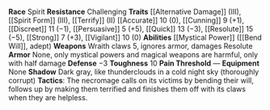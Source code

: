 **Race** Spirit
**Resistance** Challenging 
**Traits** [[Alternative Damage]] (III), [[Spirit Form]] (III), [[Terrify]] (II) 
[[Accurate]] 10 (0), [[Cunning]] 9 (+1), [[Discreet]] 11 (−1), [[Persuasive]] 5 (+5), [[Quick]] 13 (−3), [[Resolute]] 15 (−5), [[Strong]] 7 (+3), [[Vigilant]] 10 (0) 
**Abilities** [[Mystical Power]] ([[Bend Will]], adept) 
**Weapons** Wraith claws 5, ignores armor, damages Resolute 
**Armor** None, only mystical powers and magical weapons are harmful, only with half damage 
**Defense** −3 
**Toughness** 10 
**Pain Threshold** — 
**Equipment** None
**Shadow** Dark gray, like thunderclouds in a cold night sky (thoroughly corrupt) 
**Tactics**: The necromage calls on its victims by bending their will, follows up by making them terrified and finishes them off with its claws when they are helpless.